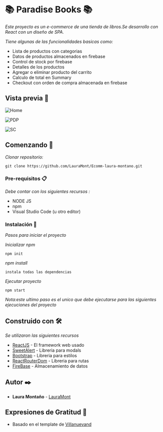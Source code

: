 # 📚 Paradise Books 📚

_Este proyecto es un e-commerce de una tienda de libros.Se desarrollo con React con un diseño de SPA._ 

_Tiene algunas de las funcionalidades basicas como:_

* Lista de productos con categorias
* Datos de productos almacenados en firebase
* Control de stock por firebase
* Detalles de los productos
* Agregar o eliminar producto del carrito
* Calculo de total en Summary
* Checkout con orden de compra almacenada en firebase

## Vista previa 🚀

![Home](https://user-images.githubusercontent.com/69987163/194058856-05079884-a8e9-4da9-b423-fa95423e3fbf.png)

![PDP](https://user-images.githubusercontent.com/69987163/194058874-ebefded9-412d-4532-a008-be9c85398aed.png)

![SC](https://user-images.githubusercontent.com/69987163/194058897-55db7c7d-69c4-4810-a1a5-cdaaa8f9f674.png)

## Comenzando 🚀

_Clonar repositorio:_

```
git clone https://github.com/LauraMont/Ecomm-laura-montano.git
```

### Pre-requisitos 📋

_Debe contar con los siguientes recursos :_

* NODE JS 
* npm
* Visual Studio Code (u otro editor)

### Instalación 🔧

_Pasos para iniciar el proyecto_

_Inicializar npm_

```
npm init
```

_npm install_

```
instala todas las dependencias
```
_Ejecutar proyecto_

```
npm start
```
_Nota:este ultimo paso es el unico que debe ejecutarse para las siguientes ejecuciones del proyecto_

## Construido con 🛠️

_Se utilizaron las siguientes recursos_

* [ReactJS](https://es.reactjs.org/docs/getting-started.html) - El framework web usado
* [SweetAlert](https://sweetalert2.github.io/) - Libreria para modals
* [Bootstrap](https://getbootstrap.com/docs/5.2/getting-started/introduction/) - Libreria para estilos
* [ReactRouterDom](https://www.npmjs.com/package/react-router-dom) - Libreria para rutas
* [FireBase](https://firebase.google.com/docs/) - Almacenamiento de datos

## Autor ✒️

* **Laura Montaño** - [LauraMont](https://github.com/LauraMont)

## Expresiones de Gratitud 🎁

* Basado en el template de [Villanuevand](https://github.com/Villanuevand) 

